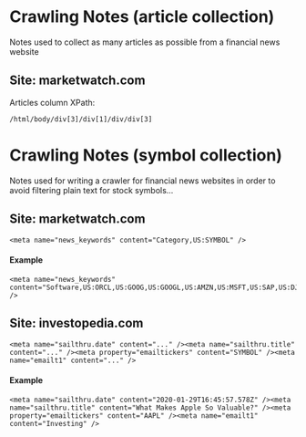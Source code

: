 # Crawling Notes (article collection)
Notes used to collect as many articles as possible from a financial news website

## Site: marketwatch.com
Articles column XPath:
```
/html/body/div[3]/div[1]/div/div[3]
```

# Crawling Notes (symbol collection)
Notes used for writing a crawler for financial news websites in order to avoid filtering plain text for stock symbols...

## Site: marketwatch.com

```
<meta name="news_keywords" content="Category,US:SYMBOL" />
```

#### Example

```
<meta name="news_keywords" content="Software,US:ORCL,US:GOOG,US:GOOGL,US:AMZN,US:MSFT,US:SAP,US:DJIA,US:SPX,US:COMP" />
```

## Site: investopedia.com

```
<meta name="sailthru.date" content="..." /><meta name="sailthru.title" content="..." /><meta property="emailtickers" content="SYMBOL" /><meta name="emailt1" content="..." />	
```

#### Example
```
<meta name="sailthru.date" content="2020-01-29T16:45:57.578Z" /><meta name="sailthru.title" content="What Makes Apple So Valuable?" /><meta property="emailtickers" content="AAPL" /><meta name="emailt1" content="Investing" />	
```

